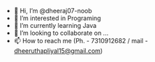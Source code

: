 - 👋 Hi, I’m @dheeraj07-noob
- 👀 I’m interested in Programing
- 🌱 I’m currently learning Java
- 💞️ I’m looking to collaborate on ...
- 📫 How to reach me (Ph. - 7310912682 / mail - dheeruthapliyal15@gmail.com)

<!---
dheeraj07-noob/dheeraj07-noob is a ✨ special ✨ repository because its `README.md` (this file) appears on your GitHub profile.
You can click the Preview link to take a look at your changes.
--->
